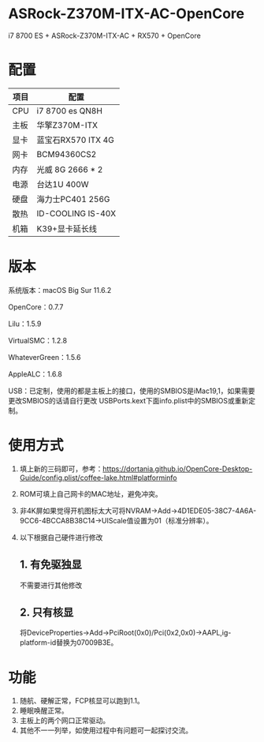 # ASRock-Z370M-ITX-AC-OpenCore
i7 8700 ES + ASRock-Z370M-ITX-AC + RX570 + OpenCore

# 配置

| 项目 | 配置               |
| ---- | ------------------ |
| CPU  | i7 8700 es QN8H    |
| 主板 | 华擎Z370M-ITX      |
| 显卡 | 蓝宝石RX570 ITX 4G |
| 网卡 | BCM94360CS2        |
| 内存 | 光威 8G 2666 * 2   |
| 电源 | 台达1U 400W        |
| 硬盘 | 海力士PC401 256G   |
| 散热 | ID-COOLING IS-40X  |
| 机箱 | K39+显卡延长线     |

# 版本

系统版本：macOS Big Sur 11.6.2

OpenCore：0.7.7

Lilu：1.5.9

VirtualSMC：1.2.8

WhateverGreen：1.5.6

AppleALC：1.6.8

USB：已定制，使用的都是主板上的接口，使用的SMBIOS是iMac19,1，如果需要更改SMBIOS的话请自行更改 USBPorts.kext下面info.plist中的SMBIOS或重新定制。

# 使用方式

1. 填上新的三码即可，参考：https://dortania.github.io/OpenCore-Desktop-Guide/config.plist/coffee-lake.html#platforminfo

2. ROM可填上自己网卡的MAC地址，避免冲突。

1. 非4K屏如果觉得开机图标太大可将NVRAM->Add->4D1EDE05-38C7-4A6A-9CC6-4BCCA8B38C14->UIScale值设置为01（标准分辨率）。

3. 以下根据自己硬件进行修改

   ## 1. 有免驱独显

    不需要进行其他修改

   ## 2. 只有核显

   将DeviceProperties->Add->PciRoot(0x0)/Pci(0x2,0x0)->AAPL,ig-platform-id替换为07009B3E。

# 功能

1. 随航、硬解正常，FCP核显可以跑到1.1。
2. 睡眠唤醒正常。
3. 主板上的两个网口正常驱动。
4. 其他不一一列举，如使用过程中有问题可一起探讨交流。

